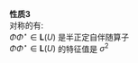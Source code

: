**性质3**  
对称的有:  
$\Phi\Phi^\star\in\mathbf{L}(U)$ 是半正定自伴随算子  
$\Phi\Phi^\star\in\mathbf{L}(U)$ 的特征值是 $\sigma^2$  
